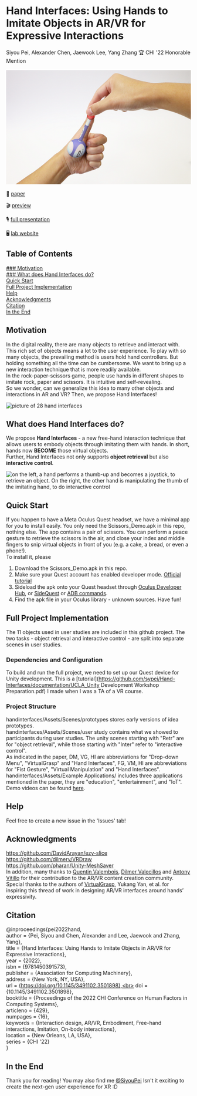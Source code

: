 # Hand Interfaces: Using Hands to Imitate Objects in AR/VR for Expressive Interactions 
Siyou Pei, Alexander Chen, Jaewook Lee, Yang Zhang :trophy: CHI '22 Honorable Mention</br></br>
![A user imitates a joystick with a thumb-up pose and manipulates the joystick by grabbing the thumb with another hand](https://github.com/sypei/personal-website/blob/main/research/HandInterfaces/HandInterfaces.png)</br>

📘 [paper](https://dl.acm.org/doi/10.1145/3491102.3501898)

🎬 [preview](https://www.youtube.com/watch?v=ATg3M4QsfEQ)

🎙️ [full presentation](https://www.youtube.com/watch?v=ATg3M4QsfEQ)

:desktop_computer: [lab website](https://hilab.dev/)

## Table of Contents
[### Motivation](https://github.com/sypei/Hand-Interfaces#motivation)<br>
[### What does Hand Interfaces do?](https://github.com/sypei/Hand-Interfaces#what-does-hand-interfaces-do)<br>
[Quick Start](https://github.com/sypei/Hand-Interfaces#quick-start)<br>
[Full Project Implementation](https://github.com/sypei/Hand-Interfaces#full-project-implementation)<br>
[Help](https://github.com/sypei/Hand-Interfaces#help)<br>
[Acknowledgments](https://github.com/sypei/Hand-Interfaces#acknowledgments)<br>
[Citation](https://github.com/sypei/Hand-Interfaces#citation)<br>
[In the End](https://github.com/sypei/Hand-Interfaces#in-the-end)<br>

## Motivation
In the digital reality, there are many objects to retrieve and interact with. This rich set of objects means a lot to the user experience. To play with so many objects, the prevailing method is users hold hand controllers. But holding something all the time can be cumbersome. We want to bring up a new interaction technique that is more readily available.<br>
In the rock-paper-scissors game, people use hands in different shapes to imitate rock, paper and scissors. It is intuitive and self-revealing.<br>
So we wonder, can we generalize this idea to many other objects and interactions in AR and VR? Then, we propose Hand Interfaces!

![picture of 28 hand interfaces](https://github.com/sypei/Hand-Interfaces/main/documentation/teaser.jpeg)

## What does Hand Interfaces do?
We propose **Hand Interfaces** - a new free-hand interaction technique that allows users to embody objects through imitating them with hands. In short, hands now **BECOME** those virtual objects.<br>
Further, Hand Interfaces not only supports **object retrieval** but also **interactive control**.

![on the left, a hand performs a thumb-up and becomes a joystick, to retrieve an object. On the right, the other hand is manipulating the thumb of the imitating hand, to do interactive control](https://github.com/sypei/Hand-Interfaces/main/documentation/2tasks.gif)
</br>

## Quick Start
If you happen to have a Meta Oculus Quest headset, we have a minimal app for you to install easily. You only need the Scissors_Demo.apk in this repo, nothing else. The app contains a pair of scissors. You can perform a peace gesture to retrieve the scissors in the air, and close your index and middle fingers to snip virtual objects in front of you (e.g. a cake, a bread, or even a phone!).<br>
To install it, please 
1. Download the Scissors_Demo.apk in this repo.
2. Make sure your Quest account has enabled developer mode. [Official tutorial](https://developer.oculus.com/documentation/native/android/mobile-device-setup/)
3. Sideload the apk onto your Quest headset through [Oculus Developer Hub](https://developer.oculus.com/documentation/unity/ts-odh/), or [SideQuest](https://sidequestvr.com/setup-howto) or [ADB commands](https://developer.oculus.com/documentation/native/android/ts-adb/).
4. Find the apk file in your Oculus library - unknown sources. Have fun!

## Full Project Implementation
The 11 objects used in user studies are included in this github project. The two tasks - object retrieval and interactive control - are split into separate scenes in user studies.
### Dependencies and Configuration
To build and run the full project, we need to set up our Quest device for Unity development. This is a [tutorial](https://github.com/sypei/Hand-Interfaces/documentation/UCLA_Unity Development Workshop Preparation.pdf) I made when I was a TA of a VR course.
### Project Structure
handinterfaces/Assets/Scenes/prototypes stores early versions of idea prototypes.<br>
handinterfaces/Assets/Scenes/user study contains what we showed to participants during user studies. The unity scenes starting with "Retr" are for "object retrieval", while those starting with "Inter" refer to "interactive control". <br>
As indicated in the paper, DM, VG, HI are abbreviations for "Drop-down Menu", "VirtualGrasp" and "Hand Interfaces", FG, VM, HI are abbreviations for "Fist Gesture", "Virtual Manipulation" and "Hand Interfaces".<br>
handinterfaces/Assets/Example Applications/ includes three applications mentioned in the paper, they are "education", "entertainment", and "IoT". Demo videos can be found [here](https://twitter.com/SiyouPei/status/1520298604715384832?s=20&t=m9H04vz897N6nOBseP7Pqw).<br>

## Help
Feel free to create a new issue in the 'Issues' tab!

## Acknowledgments
https://github.com/DavidArayan/ezy-slice<br>
https://github.com/dilmerv/VRDraw<br>
https://github.com/pharan/Unity-MeshSaver<br>
In addition, many thanks to [Quentin Valembois](https://www.youtube.com/c/ValemVR), [Dilmer Valecillos](https://www.youtube.com/c/DilmerV) and [Antony Vitillo](https://twitter.com/skarredghost) for their contribution to the AR/VR content creation community.<br>
Special thanks to the authors of [VirtualGrasp](https://dl.acm.org/doi/10.1145/3173574.3173652), Yukang Yan, et al. for inspiring this thread of work in designing AR/VR interfaces around hands’ expressivity. <br>

## Citation
@inproceedings{pei2022hand,<br>
author = {Pei, Siyou and Chen, Alexander and Lee, Jaewook and Zhang, Yang},<br>
title = {Hand Interfaces: Using Hands to Imitate Objects in AR/VR for Expressive Interactions},<br>
year = {2022},<br>
isbn = {9781450391573},<br>
publisher = {Association for Computing Machinery},<br>
address = {New York, NY, USA},<br>
url = {https://doi.org/10.1145/3491102.3501898},<br>
doi = {10.1145/3491102.3501898},<br>
booktitle = {Proceedings of the 2022 CHI Conference on Human Factors in Computing Systems},<br>
articleno = {429},<br>
numpages = {16},<br>
keywords = {Interaction design, AR/VR, Embodiment, Free-hand interactions, Imitation, On-body interactions},<br>
location = {New Orleans, LA, USA},<br>
series = {CHI '22}<br>
}<br>

## In the End
Thank you for reading! You may also find me [@SiyouPei](https://twitter.com/SiyouPei) Isn't it exciting to create the next-gen user experience for XR :D
